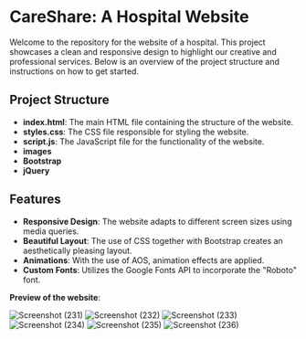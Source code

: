 # CareShare: A Hospital Website
Welcome to the repository for the website of a hospital. This project showcases a clean and responsive design to highlight our creative and professional services. Below is an overview of the project structure and instructions on how to get started.

## Project Structure
- **index.html**: The main HTML file containing the structure of the website.
- **styles.css**: The CSS file responsible for styling the website.
- **script.js**: The JavaScript file for the functionality of the website.
- **images**
- **Bootstrap**
- **jQuery**

 ## Features

- **Responsive Design**: The website adapts to different screen sizes using media queries.
- **Beautiful Layout**: The use of CSS together with Bootstrap creates an aesthetically pleasing layout.
- **Animations**: With the use of AOS, animation effects are applied.
- **Custom Fonts**: Utilizes the Google Fonts API to incorporate the "Roboto" font.

**Preview of the website**:


![Screenshot (231)](https://github.com/anshurashi/CareShare/assets/112849131/9cdbc94c-b863-4c42-877a-413f8a5ca347)
![Screenshot (232)](https://github.com/anshurashi/CareShare/assets/112849131/2490020c-cae4-4091-ad69-29f2669fae58)
![Screenshot (233)](https://github.com/anshurashi/CareShare/assets/112849131/bc0faf49-93ae-45a8-8479-2b2666bec4f7)
![Screenshot (234)](https://github.com/anshurashi/CareShare/assets/112849131/e30b7774-7025-4b60-82d5-df73a0abebab)
![Screenshot (235)](https://github.com/anshurashi/CareShare/assets/112849131/20c3e577-4ccc-4fc7-b382-f9bc9615a453)
![Screenshot (236)](https://github.com/anshurashi/CareShare/assets/112849131/82319670-3a84-43fb-991d-67809fae3ba8)
